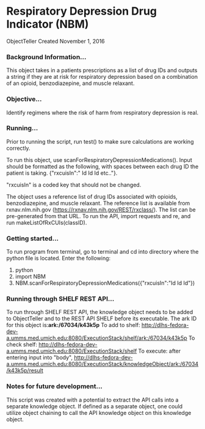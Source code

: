 # Respiratory Depression Drug Indicator (NBM)
ObjectTeller
Created November 1, 2016

### Background Information...
This object takes in a patients prescriptions as a list of drug IDs and outputs a string if they are at risk for respiratory depression based on a combination of an opioid, benzodiazepine, and muscle relaxant.

### Objective...
Identify regimens where the risk of harm from respiratory depression is real.

### Running...
Prior to running the script, run test() to make sure calculations are working correctly.

To run this object, use scanForRespiratoryDepressionMedications(). Input should be formatted as the following, with spaces between each drug ID the patient is taking.
 	{"rxcuisIn":" Id Id Id etc.."}.

"rxcuisIn" is a coded key that should not be changed.

The object uses a reference list of drug IDs associated with opioids, benzodiazepine, and muscle relaxant. The reference list is available from rxnav.nlm.nih.gov (https://rxnav.nlm.nih.gov/REST/rxclass/). The list can be pre-generated from that URL. To run the API, import requests and re, and run makeListOfRxCUIs(classID).

### Getting started...
  To run program from terminal, go to terminal and cd into directory where the python file is located. Enter the following:
  1. python
  2. import NBM
  3. NBM.scanForRespiratoryDepressionMedications({"rxcuisIn":"Id Id Id"})

### Running through SHELF REST API...
To run through SHELF REST API, the knowledge object needs to be added to ObjectTeller and to the REST API SHELF before its executable.
The ark ID for this object is:**ark:/67034/k43k5p**
    To add to shelf: http://dlhs-fedora-dev-a.umms.med.umich.edu:8080/ExecutionStack/shelf/ark:/67034/k43k5p
    To check shelf: http://dlhs-fedora-dev-a.umms.med.umich.edu:8080/ExecutionStack/shelf
    To execute: after entering input into "body", http://dlhs-fedora-dev-a.umms.med.umich.edu:8080/ExecutionStack/knowledgeObject/ark:/67034/k43k5p/result

### Notes for future development...
This script was created with a potential to extract the API calls into a separate knowledge object. If defined as a separate object, one could utilize object chaining to call the API knowledge object on this knowledge object.
